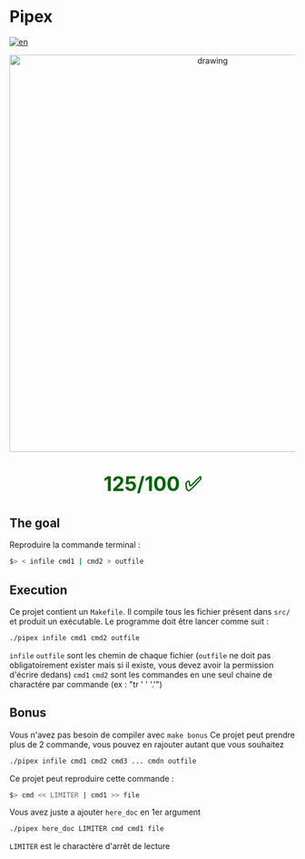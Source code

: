 # Pipex

[![en](https://img.shields.io/badge/Language-en-red)](README.md)

<div style="text-align: center;"><img src="https://i.imgur.com/NJRhA7H.jpg" alt="drawing" width="700"/></div>
<div style="color: darkgreen; font-weight: bold; text-align: center; font-size: 35px;"><p> 125/100 ✅</p></div>

## The goal

Reproduire la commande terminal :
````sh
$> < infile cmd1 | cmd2 > outfile
````

## Execution

Ce projet contient un `Makefile`.
Il compile tous les fichier présent dans `src/` et produit un exécutable.
Le programme doit être lancer comme suit :
````sh
./pipex infile cmd1 cmd2 outfile
````
`infile` `outfile` sont les chemin de chaque fichier (`outfile` ne doit pas obligatoirement exister mais si il existe, vous devez avoir la permission d'écrire dedans)
`cmd1` `cmd2` sont les commandes en une seul chaine de charactére par commande (ex : "tr ' ' '.'")

## Bonus

Vous n'avez pas besoin de compiler avec `make bonus`
Ce projet peut prendre plus de 2 commande, vous pouvez en rajouter autant que vous souhaitez
````sh
./pipex infile cmd1 cmd2 cmd3 ... cmdn outfile
````
Ce projet peut reproduire cette commande :
````sh
$> cmd << LIMITER | cmd1 >> file
````
Vous avez juste a ajouter `here_doc` en 1er argument
````sh
./pipex here_doc LIMITER cmd cmd1 file
````
`LIMITER` est le charactère d'arrêt de lecture
